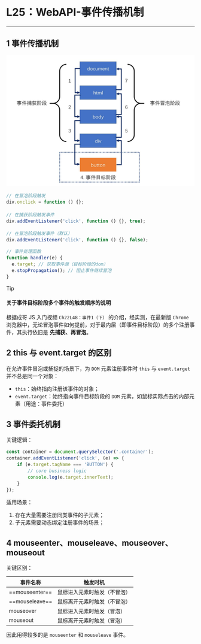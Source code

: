 # L25：WebAPI-事件传播机制

---

## 1 事件传播机制

![事件流](assets/25.1.png)

```js
// 在冒泡阶段触发
div.onclick = function () {};

// 在捕获阶段触发事件
div.addEventListener('click', function () {}, true);

// 在冒泡阶段触发事件（默认）
div.addEventListener('click', function () {}, false);
```

```js
// 事件处理函数
function handler(e) {
  e.target; // 获取事件源（目标阶段的dom）
  e.stopPropagation(); // 阻止事件继续冒泡
}
```

> [!tip]
>
> #### 关于事件目标阶段多个事件的触发顺序的说明
>
> 根据成哥 JS 入门视频 `Ch22L48：事件1（下）` 的介绍，经实测，在最新版 `Chrome` 浏览器中，无论冒泡事件如何提前，对于最内层（即事件目标阶段）的多个注册事件，其执行依旧是 **先捕获、再冒泡**。



## 2 this 与 event.target 的区别

在允许事件冒泡或捕捉的场景下，为 `DOM` 元素注册事件时 `this` 与 `event.target` 并不总是同一个对象：

- `this`：始终指向注册该事件的对象；
- `event.target`：始终指向事件目标阶段的 `DOM` 元素，如鼠标实际点击的内部元素（用途：事件委托）



## 3 事件委托机制

关键逻辑：

```js
const container = document.querySelector('.container');
container.addEventListener('click', (e) => {
    if (e.target.tagName === 'BUTTON') {
        // core business logic
        console.log(e.target.innerText);
    }
});
```

适用场景：

1. 存在大量需要注册同类事件的子元素；
2. 子元素需要动态绑定注册事件的场景；



## 4 mouseenter、mouseleave、mouseover、mouseout

关键区别：

| 事件名称       | 触发时机                     |
| -------------- | ---------------------------- |
| ==mouseenter== | 鼠标进入元素时触发（不冒泡） |
| ==mouseleave== | 鼠标离开元素时触发（不冒泡） |
| mouseover      | 鼠标进入元素时触发（冒泡）   |
| mouseout       | 鼠标离开元素时触发（冒泡）   |

因此用得较多的是 `mouseenter` 和 `mouseleave` 事件。
